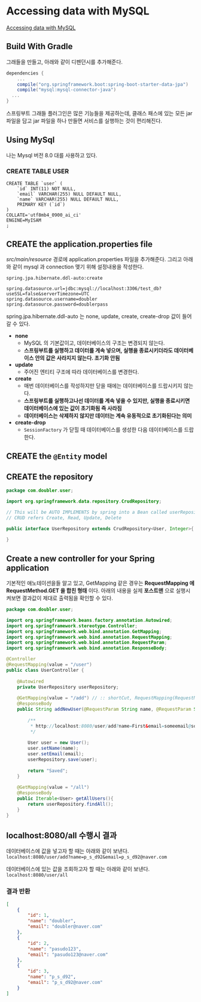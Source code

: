 # Accessing data with MySQL
[Accessing data with MySQL](https://spring.io/guides/gs/accessing-data-mysql/)

## Build With Gradle
그래들을 만들고, 아래와 같이 디펜던시를 추가해준다.
```gradle
dependencies {
	...
	compile("org.springframework.boot:spring-boot-starter-data-jpa")
	compile("mysql:mysql-connector-java")
  ...
}
```
스프링부트 그래들 플러그인은 많은 기능들을 제공하는데, 클래스 패스에 있는 모든 jar 파일을 담고 jar 파일을 하나 만들면 서비스를 실행하는 것이 편리해진다. 

## Using MySql
나는 Mysql 버전 8.0 대를 사용하고 있다.   
### CREATE TABLE USER
```mysql
CREATE TABLE `user` (
	`id` INT(11) NOT NULL,
	`email` VARCHAR(255) NULL DEFAULT NULL,
	`name` VARCHAR(255) NULL DEFAULT NULL,
	PRIMARY KEY (`id`)
)
COLLATE='utf8mb4_0900_ai_ci'
ENGINE=MyISAM
;
```

## CREATE the application.properties file
_src/main/resource_ 경로에 application.properties 파일을 추가해준다. 그리고 아래와 같이 mysql 과 connection 맺기 위해 설정내용을 작성한다.
```properties
spring.jpa.hibernate.ddl-auto:create

spring.datasource.url=jdbc:mysql://localhost:3306/test_db?useSSL=false&serverTimezone=UTC
spring.datasource.username=doubler
spring.datasource.password=doublerpass
```
spring.jpa.hibernate.ddl-auto 는 none, update, create, create-drop 값이 들어갈 수 있다.  
- __none__   
  - MySQL 의 기본값이고, 데이터베이스의 구조는 변경되지 않는다.
  - __스프링부트를 실행하고 데이터를 게속 넣으며, 실행을 종료시키더라도 데이터베이스 안의 값은 사라지지 않는다. 초기화 안됨__
- __update__   
  - 주어진 엔티티 구조에 따라 데이터베이스를 변경한다.   
- __create__   
  - 매번 데이터베이스를 작성하지만 닫을 때에는 데이터베이스를 드랍시키지 않는다.   
  - __스프링부트를 실행하고나선 데이터를 계속 넣을 수 있지만, 실행을 종료시키면 데이터베이스에 있는 값이 초기화됨 즉 사라짐__
  - __데이터베이스는 삭제하지 않지만 데이터는 계속 유동적으로 초기화된다는 의미__
- __create-drop__   
  - ```SessionFactory``` 가 닫힐 때 데이터베이스를 생성한 다음 데이터베이스를 드랍한다.   

## CREATE the ```@Entity``` model
## CREATE the repository
```java
package com.doubler.user;

import org.springframework.data.repository.CrudRepository;

// This will be AUTO IMPLEMENTS by spring into a Bean called userRepository
// CRUD refers Create, Read, Update, Delete

public interface UserRepository extends CrudRepository<User, Integer>{
	
}
```

## Create a new controller for your Spring application
기본적인 애노테이션을들 알고 있고, GetMapping 같은 경우는  __RequestMapping 에 RequestMethod.GET 을 합친 형태__ 이다. 아래의 내용을 실제 __포스트맨__ 으로 실행시켜보면 결과값이 제대로 출력됨을 확인할 수 있다.
```java
package com.doubler.user;

import org.springframework.beans.factory.annotation.Autowired;
import org.springframework.stereotype.Controller;
import org.springframework.web.bind.annotation.GetMapping;
import org.springframework.web.bind.annotation.RequestMapping;
import org.springframework.web.bind.annotation.RequestParam;
import org.springframework.web.bind.annotation.ResponseBody;

@Controller
@RequestMapping(value = "/user")
public class UserController {
	
	@Autowired
	private UserRepository userRepository;
	
	@GetMapping(value = "/add") // :: shortCut, RequestMapping(RequestMethod.GET)
	@ResponseBody
	public String addNewUser(@RequestParam String name, @RequestParam String email) {
		
		/**
		 * http://localhost:8080/user/add?name=First&email=someemail@someemailprovider.com
		 */
		
		User user = new User();
		user.setName(name);
		user.setEmail(email);
		userRepository.save(user);
		
		return "Saved";
	}
	
	@GetMapping(value = "/all")
	@ResponseBody
	public Iterable<User> getAllUsers(){
		return userRepository.findAll();
	}
}

```

## localhost:8080/all 수행시 결과

데이터베이스에 값을 넣고자 할 때는 아래와 같이 보낸다.   
```localhost:8080/user/add?name=p_s_d92&email=p_s_d92@naver.com ```

데이터베이스에 있는 값을 조회하고자 할 때는 아래와 같이 보낸다.   
```localhost:8080/user/all```

### 결과 반환 
```json
[
    {
        "id": 1,
        "name": "doubler",
        "email": "doubler@naver.com"
    },
    {
        "id": 2,
        "name": "pasudo123",
        "email": "pasudo123@naver.com"
    },
    {
        "id": 3,
        "name": "p_s_d92",
        "email": "p_s_d92@naver.com"
    }
]
```
